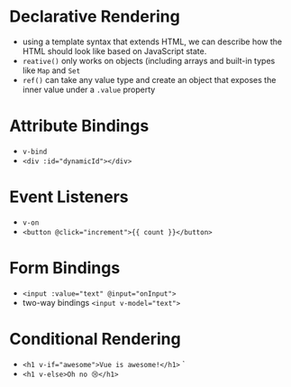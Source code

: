 # Declarative Rendering
- using a template syntax that extends HTML, we can describe how the HTML should look like based on JavaScript state.
- `reative()` only works on objects (including arrays and built-in types like `Map` and `Set`
- `ref()` can take any value type and create an object that exposes the inner value under a `.value` property

# Attribute Bindings
- `v-bind` 
- `<div :id="dynamicId"></div>`

# Event Listeners
- `v-on`
- `<button @click="increment">{{ count }}</button>`

# Form Bindings
- `<input :value="text" @input="onInput">`
- two-way bindings  `<input v-model="text">` 

# Conditional Rendering
- `<h1 v-if="awesome">Vue is awesome!</h1>` `
- `<h1 v-else>Oh no 😢</h1>`

